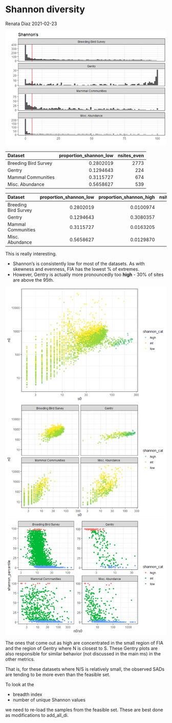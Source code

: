 Shannon diversity
================
Renata Diaz
2021-02-23

![](shannon_files/figure-gfm/unnamed-chunk-1-1.png)<!-- -->

<div class="kable-table">

| Dataset              | proportion\_shannon\_low | nsites\_even |
| :------------------- | -----------------------: | -----------: |
| Breeding Bird Survey |                0.2802019 |         2773 |
| Gentry               |                0.1294643 |          224 |
| Mammal Communities   |                0.3115727 |          674 |
| Misc. Abundance      |                0.5658627 |          539 |

</div>

<div class="kable-table">

| Dataset              | proportion\_shannon\_low | proportion\_shannon\_high | nsites\_even |
| :------------------- | -----------------------: | ------------------------: | -----------: |
| Breeding Bird Survey |                0.2802019 |                 0.0100974 |         2773 |
| Gentry               |                0.1294643 |                 0.3080357 |          224 |
| Mammal Communities   |                0.3115727 |                 0.0163205 |          674 |
| Misc. Abundance      |                0.5658627 |                 0.0129870 |          539 |

</div>

This is really interesting.

  - Shannon’s is consistently low for most of the datasets. As with
    skewness and evenness, FIA has the lowest % of extremes.
  - However, Gentry is actually more pronouncedly too **high** - 30% of
    sites are above the 95th.

![](shannon_files/figure-gfm/unnamed-chunk-2-1.png)<!-- -->![](shannon_files/figure-gfm/unnamed-chunk-2-2.png)<!-- -->![](shannon_files/figure-gfm/unnamed-chunk-2-3.png)<!-- -->

The ones that come out as high are concentrated in the small region of
FIA and the region of Gentry where N is closest to S. These Gentry plots
are also responsible for similar behavior (not discussed in the main ms)
in the other metrics.

That is, for these datasets where N/S is relatively small, the observed
SADs are tending to be more even than the feasible set.

To look at the

  - breadth index
  - number of unique Shannon values

we need to re-load the samples from the feasible set. These are best
done as modifications to add\_all\_di.
